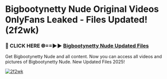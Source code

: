 # Bigbootynetty Nude Original Videos 0nlyFans Leaked - Files Updated! (2f2wk)

<h3>🔴 CLICK HERE 🌐==►► <a href="https://tinyurl.com/y5r63du9" rel="nofollow">Bigbootynetty Nude Updated Files</a></h3>

Get Bigbootynetty Nude and all content. Now you can access all videos and pictures of Bigbootynetty Nude. New Updated Files 2025!

[![2f2wk](https://i.imgur.com/UVo9nyh.gif)](https://tinyurl.com/y5r63du9)